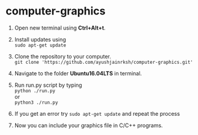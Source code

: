 # computer-graphics

1. Open new terminal using **Ctrl+Alt+t**.

2. Install updates using<br />
```sudo apt-get update```

3. Clone the repository to your computer.<br />
```git clone 'https://github.com/ayushjainrksh/computer-graphics.git'```

4. Navigate to the folder **Ubuntu16.04LTS** in terminal.

5. Run run.py script by typing<br />
```python ./run.py```<br />
or<br />
```python3 ./run.py```

6. If you get an error try ```sudo apt-get update``` and repeat the process

7. Now you can include your graphics file in C/C++ programs.
